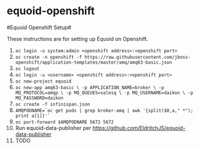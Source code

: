 # equoid-openshift

#Equoid Openshift Setup#

These instructions are for setting up Equoid on Openshift.

1. `oc login -u system:admin <openshift address>:<openshift port>`
1. `oc create -n openshift -f https://raw.githubusercontent.com/jboss-openshift/application-templates/master/amq/amq63-basic.json`
1. `oc logout`
1. `oc login -u <username> <openshift address>:<openshift port>`
1. `oc new-project equoid`
1. `oc new-app amq63-basic \
	-p APPLICATION_NAME=broker \
	-p MQ_PROTOCOL=amqp \
	-p MQ_QUEUES=salesq \
	-p MQ_USERNAME=daikon \
	-p MQ_PASSWORD=daikon`
8. `oc create -f infinispan.json`
8. ``AMQPODNAME=`oc get pods | grep broker-amq | awk '{split($0,a," *"); print a[1]}'` ``
9. `oc port-forward $AMQPODNAME 5672 5672`
10. Run equoid-data-publisher per https://github.com/EldritchJS/equoid-data-publisher
11. TODO
